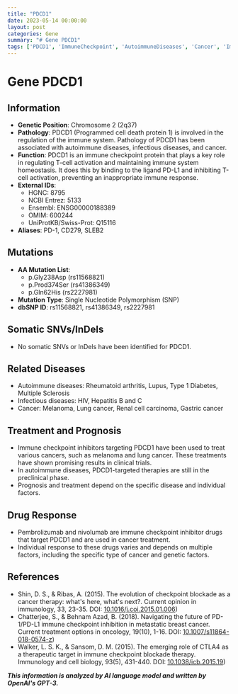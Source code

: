 ```yaml
---
title: "PDCD1"
date: 2023-05-14 00:00:00
layout: post
categories: Gene
summary: "# Gene PDCD1"
tags: ['PDCD1', 'ImmuneCheckpoint', 'AutoimmuneDiseases', 'Cancer', 'ImmuneCheckpointInhibitors', 'DrugResponse', 'SNP', 'ClinicalTrials']
---
```


# Gene PDCD1

## Information

- **Genetic Position**: Chromosome 2 (2q37)
- **Pathology**: PDCD1 (Programmed cell death protein 1) is involved in the regulation of the immune system. Pathology of PDCD1 has been associated with autoimmune diseases, infectious diseases, and cancer. 
- **Function**: PDCD1 is an immune checkpoint protein that plays a key role in regulating T-cell activation and maintaining immune system homeostasis. It does this by binding to the ligand PD-L1 and inhibiting T-cell activation, preventing an inappropriate immune response.
- **External IDs**: 
    - HGNC: 8795
    - NCBI Entrez: 5133
    - Ensembl: ENSG00000188389
    - OMIM: 600244
    - UniProtKB/Swiss-Prot: Q15116
- **Aliases**: PD-1, CD279, SLEB2

## Mutations

- **AA Mutation List**:
    - p.Gly238Asp (rs11568821)
    - p.Prod374Ser (rs41386349)
    - p.Gln62His (rs2227981)
- **Mutation Type**: Single Nucleotide Polymorphism (SNP)
- **dbSNP ID**: rs11568821, rs41386349, rs2227981

## Somatic SNVs/InDels

- No somatic SNVs or InDels have been identified for PDCD1.

## Related Diseases

- Autoimmune diseases: Rheumatoid arthritis, Lupus, Type 1 Diabetes, Multiple Sclerosis
- Infectious diseases: HIV, Hepatitis B and C
- Cancer: Melanoma, Lung cancer, Renal cell carcinoma, Gastric cancer

## Treatment and Prognosis

- Immune checkpoint inhibitors targeting PDCD1 have been used to treat various cancers, such as melanoma and lung cancer. These treatments have shown promising results in clinical trials.
- In autoimmune diseases, PDCD1-targeted therapies are still in the preclinical phase.
- Prognosis and treatment depend on the specific disease and individual factors.

## Drug Response

- Pembrolizumab and nivolumab are immune checkpoint inhibitor drugs that target PDCD1 and are used in cancer treatment.
- Individual response to these drugs varies and depends on multiple factors, including the specific type of cancer and genetic factors.

## References

- Shin, D. S., & Ribas, A. (2015). The evolution of checkpoint blockade as a cancer therapy: what's here, what's next?. Current opinion in immunology, 33, 23-35. DOI: [10.1016/j.coi.2015.01.006](https://doi.org/10.1016/j.coi.2015.01.006))
- Chatterjee, S., & Behnam Azad, B. (2018). Navigating the future of PD-1/PD-L1 immune checkpoint inhibition in metastatic breast cancer. Current treatment options in oncology, 19(10), 1-16. DOI: [10.1007/s11864-018-0574-z](https://doi.org/10.1007/s11864-018-0574-z))
- Walker, L. S. K., & Sansom, D. M. (2015). The emerging role of CTLA4 as a therapeutic target in immune checkpoint blockade therapy. Immunology and cell biology, 93(5), 431-440. DOI: [10.1038/icb.2015.19](https://doi.org/10.1038/icb.2015.19))

**_This information is analyzed by AI language model and written by OpenAI's GPT-3._**